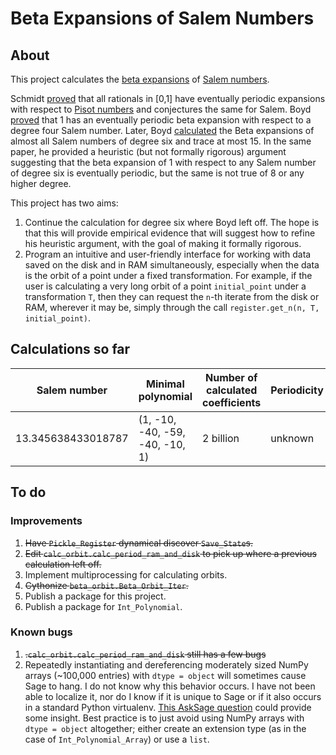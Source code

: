 # Beta Expansions of Salem Numbers

## About

This project calculates the [beta expansions](https://en.wikipedia.org/wiki/Non-integer_base_of_numeration) of [Salem numbers](https://en.wikipedia.org/wiki/Salem_number). 

Schmidt [proved](https://londmathsoc.onlinelibrary.wiley.com/doi/abs/10.1112/blms/12.4.269) that all rationals in [0,1] have eventually periodic expansions with respect to [Pisot numbers](https://en.wikipedia.org/wiki/Pisot%E2%80%93Vijayaraghavan_number) and conjectures the same for Salem. Boyd [proved](https://www.degruyter.com/document/doi/10.1515/9783110852790.57/html) that 1 has an eventually periodic beta expansion with respect to a degree four Salem number. Later, Boyd [calculated](https://www.ams.org/journals/mcom/1996-65-214/S0025-5718-96-00700-4/S0025-5718-96-00700-4.pdf) the Beta expansions of almost all Salem numbers of degree six and trace at most 15. In the same paper, he provided a heuristic (but not formally rigorous) argument suggesting that the beta expansion of 1 with respect to any Salem number of degree six is eventually periodic, but the same is not true of 8 or any higher degree.  

This project has two aims:

1. Continue the calculation for degree six where Boyd left off. The hope is that this will provide empirical evidence that will suggest how to refine his heuristic argument, with the goal of making it formally rigorous.
2. Program an intuitive and user-friendly interface for working with data saved on the disk and in RAM simultaneously, especially when the data is the orbit of a point under a fixed transformation. For example, if the user is calculating a very long orbit of a point `initial_point` under a transformation `T`, then they can request the `n`-th iterate from the disk or RAM, wherever it may be, simply through the call `register.get_n(n, T, initial_point)`.

## Calculations so far

| Salem number       | Minimal polynomial              | Number of calculated coefficients | Periodicity |
| -------------------|-------------------------------- | --------------------------------- | ----------- |
| 13.345638433018787 | (1, -10, -40, -59, -40, -10, 1) | 2 billion                         | unknown     |

## To do

### Improvements

1. ~~Have `Pickle_Register` dynamical discover `Save_State`s.~~
2. ~~Edit `calc_orbit.calc_period_ram_and_disk` to pick up where a previous calculation left off.~~
3. Implement multiprocessing for calculating orbits.
4. ~~Cythonize `beta_orbit.Beta_Orbit_Iter`.~~
5. Publish a package for this project.
6. Publish a package for `Int_Polynomial`.

### Known bugs

1. ~~.`calc_orbit.calc_period_ram_and_disk` still has a few bugs~~
2. Repeatedly instantiating and dereferencing moderately sized NumPy arrays (~100,000 entries) with `dtype = object` will sometimes cause Sage to hang. I do not know why this behavior occurs. I have not been able to localize it, nor do I know if it is unique to Sage or if it also occurs in a standard Python virtualenv. [This AskSage question](https://ask.sagemath.org/question/53245/why-is-numpy-slower-inside-of-a-sage-notebook/) could provide some insight. Best practice is to just avoid using NumPy arrays with `dtype = object` altogether; either create an extension type (as in the case of `Int_Polynomial_Array`) or use a `list`.
